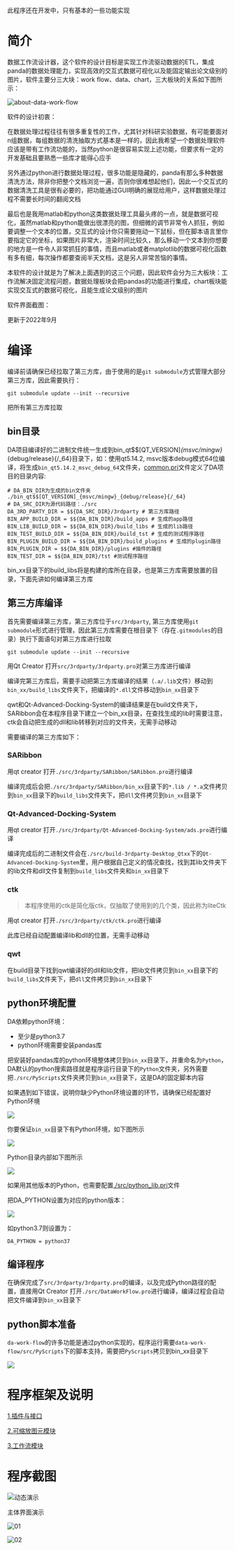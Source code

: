 ﻿此程序还在开发中，只有基本的一些功能实现

# 简介

数据工作流设计器，这个软件的设计目标是实现工作流驱动数据的ETL，集成panda的数据处理能力，实现高效的交互式数据可视化以及能固定输出论文级别的图片，软件主要分三大块：work flow、data、chart，三大板块的关系如下图所示：

![about-data-work-flow](./doc/PIC/about-data-work-flow.png)

软件的设计初衷：

在数据处理过程往往有很多重复性的工作，尤其针对科研实验数据，有可能要面对n组数据，每组数据的清洗抽取方式基本是一样的，因此我希望一个数据处理软件应该是带有工作流功能的，当然python是很容易实现上述功能，但要求有一定的开发基础且要熟悉一些库才能得心应手

另外通过python进行数据处理过程，很多功能是隐藏的，panda有那么多种数据清洗方法，除非你把整个文档浏览一遍，否则你很难想起他们，因此一个交互式的数据清洗工具是很有必要的，把功能通过GUI明确的展现给用户，这样数据处理过程不需要长时间的翻阅文档

最后也是我用matlab和python这类数据处理工具最头疼的一点，就是数据可视化，虽然matlab和python能做出很漂亮的图，但细微的调节非常令人抓狂，例如要调整一个文本的位置，交互式的设计你只需要拖动一下鼠标，但在脚本语言里你要指定它的坐标，如果图片非常大，渲染时间比较久，那么移动一个文本到你想要的地方是一件令人非常抓狂的事情，而且matlab或者matplotlib的数据可视化函数有多有细，每次操作都要查阅半天文档，这是另人非常苦恼的事情。

本软件的设计就是为了解决上面遇到的这三个问题，因此软件会分为三大板块：工作流解决固定流程问题，数据处理板块会把pandas的功能进行集成，chart板块能实现交互式的数据可视化，且能生成论文级别的图片

软件界面截图：

更新于2022年9月

# 编译

编译前请确保已经拉取了第三方库，由于使用的是`git submodule`方式管理大部分第三方库，因此需要执行：

```shell
git submodule update --init --recursive
```

把所有第三方库拉取

## bin目录

DA项目编译好的二进制文件统一生成到bin_qt$$[QT_VERSION]_{msvc/mingw}_{debug/release}{/_64}目录下，如：使用qt5.14.2, msvc版本debug模式64位编译，将生成`bin_qt5.14.2_msvc_debug_64`文件夹，[common.pri](./src/common.pri)文件定义了DA项目的目录内容:

```shell
# DA_BIN_DIR为生成的bin文件夹 ./bin_qt$$[QT_VERSION]_{msvc/mingw}_{debug/release}{/_64}
# DA_SRC_DIR为源代码路径：./src
DA_3RD_PARTY_DIR = $${DA_SRC_DIR}/3rdparty # 第三方库路径
BIN_APP_BUILD_DIR = $${DA_BIN_DIR}/build_apps # 生成的app路径
BIN_LIB_BUILD_DIR = $${DA_BIN_DIR}/build_libs # 生成的lib路径
BIN_TEST_BUILD_DIR = $${DA_BIN_DIR}/build_tst # 生成的测试程序路径
BIN_PLUGIN_BUILD_DIR = $${DA_BIN_DIR}/build_plugins # 生成的plugin路径
BIN_PLUGIN_DIR = $${DA_BIN_DIR}/plugins #插件的路径
BIN_TEST_DIR = $${DA_BIN_DIR}/tst #测试程序路径
```

bin_xx目录下的build_libs将是构建的库所在目录，也是第三方库需要放置的目录，下面先讲如何编译第三方库

## 第三方库编译

首先需要编译第三方库，第三方库位于`src/3rdparty`, 第三方库使用`git submodule`形式进行管理，因此第三方库需要在根目录下（存在`.gitmodules`的目录）执行下面语句对第三方库进行拉取

```shell
git submodule update --init --recursive
```

用Qt Creator 打开`src/3rdparty/3rdparty.pro`对第三方库进行编译

编译完第三方库后，需要手动把第三方库编译的结果（`.a/.lib`文件）移动到`bin_xx/build_libs`文件夹下，把编译的`*.dll`文件移动到`bin_xx`目录下

qwt和Qt-Advanced-Docking-System的编译结果是在build文件夹下，SARibbon会在本程序目录下建立一个bin_xx目录，在查找生成的lib时需要注意，ctk会自动把生成的dll和lib转移到对应的文件夹，无需手动移动

需要编译的第三方库如下：

### SARibbon

用qt creator 打开`./src/3rdparty/SARibbon/SARibbon.pro`进行编译

编译完成后会把`./src/3rdparty/SARibbon/bin_xx`目录下的`*.lib / *.a`文件拷贝到`bin_xx`目录下的`build_libs`文件夹下，把`dll`文件拷贝到`bin_xx`目录下

### Qt-Advanced-Docking-System

用qt creator 打开`./src/3rdparty/Qt-Advanced-Docking-System/ads.pro`进行编译

编译完成后的二进制文件会在`./src/build-3rdparty-Desktop_Qtxx`下的`Qt-Advanced-Docking-System`里，用户根据自己定义的情况查找，找到其lib文件夹下的lib文件和dll文件复制到`build_libs`文件夹和`bin_xx`目录下

### ctk

> 本程序使用的ctk是简化版ctk，仅抽取了使用到的几个类，因此称为liteCtk

用qt creator 打开`./src/3rdparty/ctk/ctk.pro`进行编译

此库已经自动配置编译lib和dll的位置，无需手动移动

### qwt

在build目录下找到qwt编译好的dll和lib文件，把lib文件拷贝到`bin_xx`目录下的`build_libs`文件夹下，把`dll`文件拷贝到`bin_xx`目录下

## python环境配置

DA依赖python环境：

- 至少是python3.7
- python环境需要安装pandas库

把安装好pandas库的python环境整体拷贝到`bin_xx`目录下，并重命名为`Python`，DA默认的python搜索路径就是程序运行目录下的`Python`文件夹，另外需要把`./src/PyScripts`文件夹拷贝到`bin_xx`目录下，这是DA的固定脚本内容

如果遇到如下错误，说明你缺少Python环境设置的环节，请确保已经配置好Python环境

![](./doc/PIC/build-error-nopython.png)

你要保证`bin_xx`目录下有Python环境，如下图所示

![](./doc/PIC/build-error-nopython-02.png)

Python目录内部如下图所示

![](./doc/PIC/build-error-nopython-03.png)

如果用其他版本的Python，也需要配置[./src/python_lib.pri](./src/python_lib.pri)文件

把DA_PYTHON设置为对应的python版本：

![](./doc/PIC/build-error-nopython-04.png)

如python3.7则设置为：

```shell
DA_PYTHON = python37
```

## 编译程序

在确保完成了`src/3rdparty/3rdparty.pro`的编译，以及完成Python路径的配置，直接用Qt Creator 打开`./src/DataWorkFlow.pro`进行编译，编译过程会自动把文件编译到`bin_xx`目录下

## python脚本准备

`da-work-flow`的许多功能是通过python实现的，程序运行需要`data-work-flow/src/PyScripts`下的脚本支持，需要把`PyScripts`拷贝到bin_xx目录下

![](./doc/PIC/copy-pyscripts.jpg)

# 程序框架及说明

[1.插件与接口](./doc/zh/插件与接口.md)

[2.可缩放图元模块](./doc/zh/可缩放图元.md)

[3.工作流模块](./doc/zh/工作流.md)

# 程序截图

![动态演示](./doc/screenshot/screenshot1.gif)

主体界面演示

![01](./doc/screenshot/01.png)

![02](./doc/screenshot/02.png)
